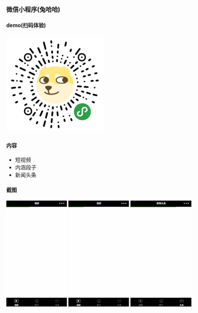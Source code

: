 ### 微信小程序(兔哈哈)

#### demo(扫码体验)

<img src="./screenshoot/qrcode.jpg"/>

#### 内容
 * 短视频
 * 内涵段子
 * 新闻头条

#### 截图

<img src="./screenshoot/video.gif" width = "32%" /> <img src="./screenshoot/neihan.gif" width = "32%" /> <img src="./screenshoot/toutiao.gif" width = "32%" />
